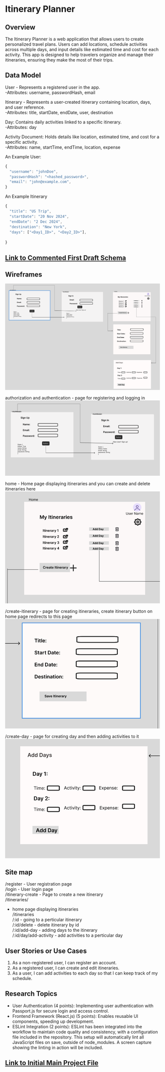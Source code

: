 
# Itinerary Planner

## Overview

The Itinerary Planner is a web application that allows users to create personalized travel plans. Users can add locations, schedule activities across multiple days, and input details like estimated time and cost for each activity. This app is designed to help travelers organize and manage their itineraries, ensuring they make the most of their trips.

## Data Model

User - Represents a registered user in the app.  
-Attributes: username, passwordHash, email 

Itinerary - Represents a user-created itinerary containing location, days, and user reference.  
-Attributes: title, startDate, endDate, user, destination 

Day: Contains daily activities linked to a specific itinerary.   
-Attributes: day 

Activity Document: Holds details like location, estimated time, and cost for a specific activity.   
-Attributes: name, startTime, endTime, location, expense 

An Example User: 

```javascript
{
  "username": "johnDoe",
  "passwordHash": "<hashed_password>",
  "email": "john@example.com",
}
```

An Example Itinerary

```javascript
{
  "title": "US Trip",
  "startDate": "20 Nov 2024",
  "endDate": "2 Dec 2024",
  "destination": "New York",
  "days": ["<Day1_ID>", "<Day2_ID>"],
 
}
```

## [Link to Commented First Draft Schema](config/db.js) 

## Wireframes
![wireframe](documentation/wireframe.png) 

authorization and authentication - page for registering and logging in  
![Auth](documentation/Auth.png)

home - Home page displaying itineraries and you can create and delete itineraries here   
![home](documentation/home.png)  

/create-itinerary - page for creating itineraries, create itinerary button on home page redirects to this page   
![itinerary](documentation/itinerary.png)  

/create-day - page for creating day and then adding activities to it   
![Activity](documentation/Activity.png)  


## Site map

/register - User registration page  
/login - User login page   
/itinerary-create - Page to create a new itinerary   
/itineraries/   
- home page displaying itineraries   
/itineraries   
/:id - going to a perticular itinerary    
/:id/delete - delete itinerary by id   
/:id/add-day - adding days to the itinerary  
/:id/day/add-activity - add activities to a perticular day   

## User Stories or Use Cases

1. As a non-registered user, I can register an account.
2. As a registered user, I can create and edit itineraries.
3. As a user, I can add activities to each day so that I can keep track of my schedule.


## Research Topics

* User Authentication (4 points): Implementing user authentication with Passport.js for secure login and access control.
* Frontend Framework (React.js) (5 points):
  Enables reusable UI components, speeding up development.
* ESLint Integration (2 points): 
  ESLint has been integrated into the workflow to maintain code quality and consistency, with a configuration file included in the repository. 
  This setup will automatically lint all JavaScript files on save, outside of node_modules. A screen capture showing the linting in action will be included.

## [Link to Initial Main Project File](app.js) 
